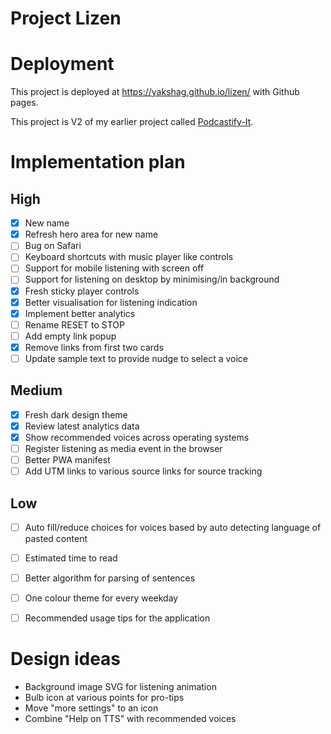 # Project Lizen


# Deployment
This project is deployed at https://yakshag.github.io/lizen/ with Github pages.

This project is V2 of my earlier project called [Podcastify-It](https://github.com/yakshaG/podcastify-it).

# Implementation plan
## High
- [x] New name
- [x] Refresh hero area for new name
- [ ] Bug on Safari
- [ ] Keyboard shortcuts with music player like controls
- [ ] Support for mobile listening with screen off
- [ ] Support for listening on desktop by minimising/in background
- [x] Fresh sticky player controls
- [x] Better visualisation for listening indication
- [x] Implement better analytics
- [ ] Rename RESET to STOP
- [ ] Add empty link popup
- [x] Remove links from first two cards
- [ ] Update sample text to provide nudge to select a voice

## Medium
- [x] Fresh dark design theme
- [x] Review latest analytics data
- [x] Show recommended voices across operating systems
- [ ] Register listening as media event in the browser
- [ ] Better PWA manifest
- [ ] Add UTM links to various source links for source tracking

## Low
- [ ] Auto fill/reduce choices for voices based by auto detecting language of pasted content
- [ ] Estimated time to read
- [ ] Better algorithm for parsing of sentences
- [ ] One colour theme for every weekday
- [ ] Recommended usage tips for the application


# Design ideas
- Background image SVG for listening animation
- Bulb icon at various points for pro-tips
- Move "more settings" to an icon
- Combine "Help on TTS" with recommended voices
